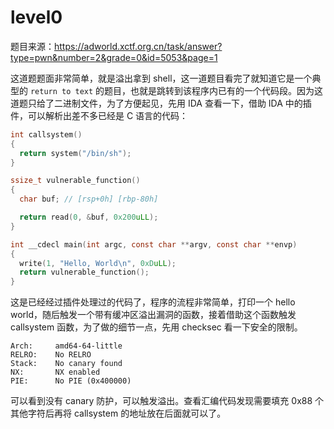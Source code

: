 # level0

题目来源：https://adworld.xctf.org.cn/task/answer?type=pwn&number=2&grade=0&id=5053&page=1

这道题题面非常简单，就是溢出拿到 shell，这一道题目看完了就知道它是一个典型的 `return to text` 的题目，也就是跳转到该程序内已有的一个代码段。因为这道题只给了二进制文件，为了方便起见，先用 IDA 查看一下，借助 IDA 中的插件，可以解析出差不多已经是 C 语言的代码：

```c
int callsystem()
{
  return system("/bin/sh");
}

ssize_t vulnerable_function()
{
  char buf; // [rsp+0h] [rbp-80h]

  return read(0, &buf, 0x200uLL);
}

int __cdecl main(int argc, const char **argv, const char **envp)
{
  write(1, "Hello, World\n", 0xDuLL);
  return vulnerable_function();
}
```

这是已经经过插件处理过的代码了，程序的流程非常简单，打印一个 hello world，随后触发一个带有缓冲区溢出漏洞的函数，接着借助这个函数触发 callsystem 函数，为了做的细节一点，先用 checksec 看一下安全的限制。

```
Arch:     amd64-64-little                                          
RELRO:    No RELRO                                                    
Stack:    No canary found                                             
NX:       NX enabled                                                    
PIE:      No PIE (0x400000)
```

可以看到没有 canary 防护，可以触发溢出。查看汇编代码发现需要填充 0x88 个其他字符后再将 callsystem 的地址放在后面就可以了。
